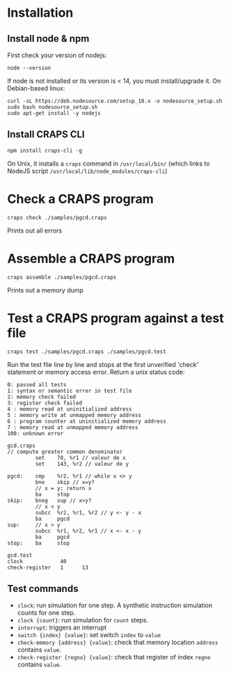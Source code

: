 
# Installation

## Install node & npm
First check your version of nodejs:
```
node --version
```
If node is not installed or its version is < 14, you must install/upgrade it. On Debian-based linux:
```
curl -sL https://deb.nodesource.com/setup_18.x -o nodesource_setup.sh
sudo bash nodesource_setup.sh
sudo apt-get install -y nodejs
```

## Install CRAPS CLI
```
npm install craps-cli -g
```
On Unix, it installs a `craps` command in `/usr/local/bin/` (which links to NodeJS script `/usr/local/lib/node_modules/craps-cli`)


# Check a CRAPS program
```
craps check ./samples/pgcd.craps
```
Prints out all errors


# Assemble a CRAPS program
```
craps assemble ./samples/pgcd.craps
```
Prints out a memory dump


# Test a CRAPS program against a test file
```
craps test ./samples/pgcd.craps ./samples/pgcd.test
```
Run the test file line by line and stops at the first unverified 'check' statement or memory access error.
Return a unix status code:

```
0: passed all tests
1: syntax or semantic error in test file
2: memory check failed
3: register check failed
4 : memory read at uninitialized address
5 : memory write at unmapped memory address
6 : program counter at uninitialized memory address
7 : memory read at unmapped memory address
100: unknown error
```

```
gcd.craps
// compute greater common denominator
         set    78, %r1 // valeur de x
         set    143, %r2 // valeur de y
         
pgcd:    cmp    %r2, %r1 // while x <> y
         bne    skip // x=y?
         // x = y: return x
         ba     stop
skip:    bneg   sup // x>y?
         // x < y
         subcc  %r2, %r1, %r2 // y <- y - x
         ba     pgcd
sup:     // x > y
         subcc  %r1, %r2, %r1 // x <- x - y
         ba     pgcd
stop:    ba     stop
```

```
gcd.test
clock            40
check-register   1      13
```

## Test commands

- `clock`: run simulation for one step. A synthetic instruction simulation counts for one step.
- `clock {count}`: run simulation for `count` steps.
- `interrupt`: triggers an interrupt
- `switch {index} {value}`: set switch `index` to `value`
- `check-memory {address} {value}`: check that memory location `address` contains `value`.
- `check-register {regno} {value}`: check that register of index `regno` contains `value`.
